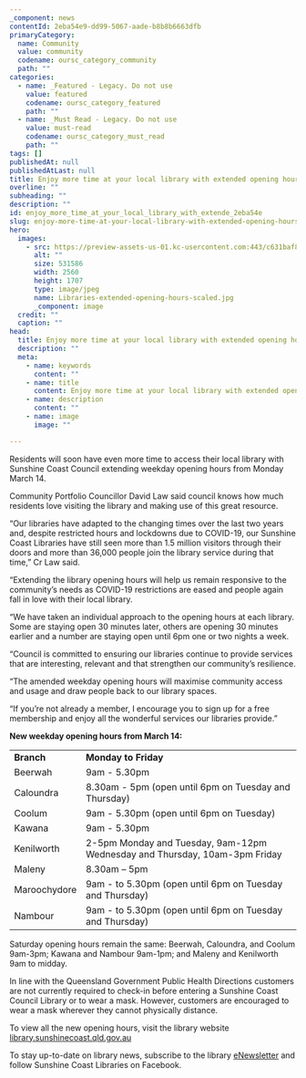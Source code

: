 ```yaml
---
_component: news
contentId: 2eba54e9-dd99-5067-aade-b8b8b6663dfb
primaryCategory:
  name: Community
  value: community
  codename: oursc_category_community
  path: ""
categories:
  - name: _Featured - Legacy. Do not use
    value: featured
    codename: oursc_category_featured
    path: ""
  - name: _Must Read - Legacy. Do not use
    value: must-read
    codename: oursc_category_must_read
    path: ""
tags: []
publishedAt: null
publishedAtLast: null
title: Enjoy more time at your local library with extended opening hours
overline: ""
subheading: ""
description: ""
id: enjoy_more_time_at_your_local_library_with_extende_2eba54e
slug: enjoy-more-time-at-your-local-library-with-extended-opening-hours
hero:
  images:
    - src: https://preview-assets-us-01.kc-usercontent.com:443/c631baf8-1b46-001f-580c-d0001b68b4a8/d28c7243-96e7-4869-a5e3-9cd829fc81d6/Libraries-extended-opening-hours-scaled.jpg
      alt: ""
      size: 531586
      width: 2560
      height: 1707
      type: image/jpeg
      name: Libraries-extended-opening-hours-scaled.jpg
      _component: image
  credit: ""
  caption: ""
head:
  title: Enjoy more time at your local library with extended opening hours
  description: ""
  meta:
    - name: keywords
      content: ""
    - name: title
      content: Enjoy more time at your local library with extended opening hours
    - name: description
      content: ""
    - name: image
      image: ""

---
```

Residents will soon have even more time to access their local library with Sunshine Coast Council extending weekday opening hours from Monday March 14.

Community Portfolio Councillor David Law said council knows how much residents love visiting the library and making use of this great resource.

“Our libraries have adapted to the changing times over the last two years and, despite restricted hours and lockdowns due to COVID-19, our Sunshine Coast Libraries have still seen more than 1.5 million visitors through their doors and more than 36,000 people join the library service during that time,” Cr Law said.  

“Extending the library opening hours will help us remain responsive to the community’s needs as COVID-19 restrictions are eased and people again fall in love with their local library.

“We have taken an individual approach to the opening hours at each library. Some are staying open 30 minutes later, others are opening 30 minutes earlier and a number are staying open until 6pm one or two nights a week.

“Council is committed to ensuring our libraries continue to provide services that are interesting, relevant and that strengthen our community’s resilience.

“The amended weekday opening hours will maximise community access and usage and draw people back to our library spaces.

“If you’re not already a member, I encourage you to sign up for a free membership and enjoy all the wonderful services our libraries provide.”

**New weekday opening hours from March 14:**

|              |                                                                            |
| ------------ | -------------------------------------------------------------------------- |
| **Branch**   | **Monday to Friday**                                                       |
| Beerwah      | 9am - 5.30pm                                                               |
| Caloundra    | 8.30am - 5pm (open until 6pm on Tuesday and Thursday)                      |
| Coolum       | 9am - 5.30pm (open until 6pm on Tuesday)                                   |
| Kawana       | 9am - 5.30pm                                                               |
| Kenilworth   | 2-5pm Monday and Tuesday, 9am-12pm Wednesday and Thursday, 10am-3pm Friday |
| Maleny       | 8.30am – 5pm                                                               |
| Maroochydore | 9am - to 5.30pm (open until 6pm on Tuesday and Thursday)                   |
| Nambour      | 9am - to 5.30pm (open until 6pm on Tuesday and Thursday)                   |

Saturday opening hours remain the same: Beerwah, Caloundra, and Coolum 9am-3pm; Kawana and Nambour 9am-1pm; and Maleny and Kenilworth 9am to midday.

In line with the Queensland Government Public Health Directions customers are not currently required to check-in before entering a Sunshine Coast Council Library or to wear a mask. However, customers are encouraged to wear a mask wherever they cannot physically distance.

To view all the new opening hours, visit the library website [library.sunshinecoast.qld.gov.au](https://library.sunshinecoast.qld.gov.au/)


To stay up-to-date on library news, subscribe to the library [eNewsletter](https://www.sbm21.com/SunshineCoastRegionalCouncil/subscribe.cfm)
&#x20;and follow Sunshine Coast Libraries on Facebook.
